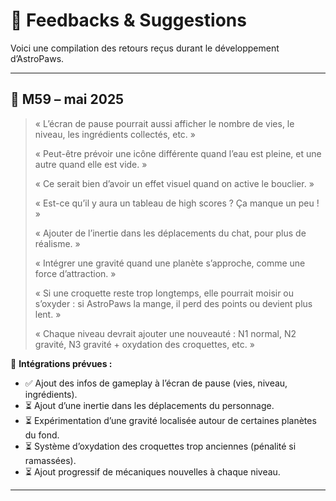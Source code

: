 # 💬 Feedbacks & Suggestions

Voici une compilation des retours reçus durant le développement d’AstroPaws.

---

## 🧪 M59 – mai 2025

> « L’écran de pause pourrait aussi afficher le nombre de vies, le niveau, les ingrédients collectés, etc. »
>
> « Peut-être prévoir une icône différente quand l’eau est pleine, et une autre quand elle est vide. »
>
> « Ce serait bien d’avoir un effet visuel quand on active le bouclier. »
>
> « Est-ce qu’il y aura un tableau de high scores ? Ça manque un peu ! »
>
> « Ajouter de l’inertie dans les déplacements du chat, pour plus de réalisme. »
>
> « Intégrer une gravité quand une planète s’approche, comme une force d’attraction. »
>
> « Si une croquette reste trop longtemps, elle pourrait moisir ou s’oxyder : si AstroPaws la mange, il perd des points ou devient plus lent. »
>
> « Chaque niveau devrait ajouter une nouveauté : N1 normal, N2 gravité, N3 gravité + oxydation des croquettes, etc. »

🎯 **Intégrations prévues :**
- ✅ Ajout des infos de gameplay à l’écran de pause (vies, niveau, ingrédients).
- ⏳ Ajout d’une inertie dans les déplacements du personnage.
- ⏳ Expérimentation d’une gravité localisée autour de certaines planètes du fond.
- ⏳ Système d’oxydation des croquettes trop anciennes (pénalité si ramassées).
- ⏳ Ajout progressif de mécaniques nouvelles à chaque niveau.

---
